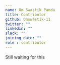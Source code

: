```yaml
---
name: Om Swastik Panda 
title: Contributor
github: Omswastik-11
twitter: ""
linkedin: ""
slack: ""
joining_date: ""
role : contributor
---
```


Still waiting for this
